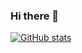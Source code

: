 ### Hi there 👋

[![GitHub stats](https://github-readme-stats.vercel.app/api?username=XECortex&show_icons=true&count_private=true&theme=vue-dark)](https://github.com/anuraghazra/github-readme-stats)

<!--
**XECortex/XECortex** is a ✨ _special_ ✨ repository because its `README.md` (this file) appears on your GitHub profile.

Here are some ideas to get you started:

- 🔭 I’m currently working on ...
- 🌱 I’m currently learning ...
- 👯 I’m looking to collaborate on ...
- 🤔 I’m looking for help with ...
- 💬 Ask me about ...
- 📫 How to reach me: ...
- 😄 Pronouns: ...
- ⚡ Fun fact: ...
-->
